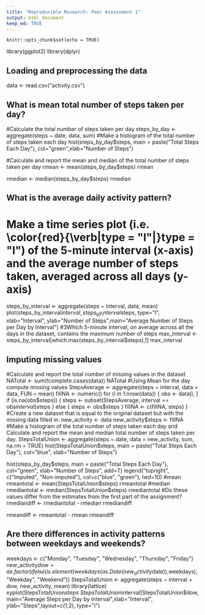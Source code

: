 ```yaml
---
title: "Reproducible Research: Peer Assessment 1"
output: html_document
keep_md: TRUE
---
```


```{r setup, include=FALSE}
knitr::opts_chunk$set(echo = TRUE)
```

library(ggplot2)
library(dplyr)

## Loading and preprocessing the data
data <- read.csv("activity.csv")

## What is mean total number of steps taken per day?
#Calculate the total number of steps taken per day
steps_by_day <- aggregate(steps ~ date, data, sum)
#Make a histogram of the total number of steps taken each day
hist(steps_by_day$steps, main = paste("Total Steps Each Day"), col="green",xlab="Number of Steps")

#Calculate and report the mean and median of the total number of steps taken per day
rmean <- mean(steps_by_day$steps)
rmean

rmedian <- median(steps_by_day$steps)
rmedian


## What is the average daily activity pattern?
# Make a time series plot (i.e. \color{red}{\verb|type = "l"|}type = "l") of the 5-minute interval (x-axis) and the average number of steps taken, averaged across all days (y-axis)
steps_by_interval <- aggregate(steps ~ interval, data, mean)
plot(steps_by_interval$interval,steps_by_interval$steps, type="l", xlab="Interval", ylab="Number of Steps",main="Average Number of Steps per Day by Interval")
#3Which 5-minute interval, on average across all the days in the dataset, contains the maximum number of steps
max_interval <- steps_by_interval[which.max(steps_by_interval$steps),1]
max_interval


## Imputing missing values
#Calculate and report the total number of missing values in the dataset
NATotal <- sum(!complete.cases(data))
NATotal
#Using Mean for the day compute missing values
StepsAverage <- aggregate(steps ~ interval, data = data, FUN = mean)
fillNA <- numeric()
for (i in 1:nrow(data)) {
    obs <- data[i, ]
    if (is.na(obs$steps)) {
        steps <- subset(StepsAverage, interval == obs$interval)$steps
    } else {
        steps <- obs$steps
    }
    fillNA <- c(fillNA, steps)
}
#Create a new dataset that is equal to the original dataset but with the missing data filled in.
new_activity <- data
new_activity$steps <- fillNA
#Make a histogram of the total number of steps taken each day and Calculate and report the mean and median total number of steps taken per day.
StepsTotalUnion <- aggregate(steps ~ date, data = new_activity, sum, na.rm = TRUE)
hist(StepsTotalUnion$steps, main = paste("Total Steps Each Day"), col="blue", xlab="Number of Steps")
 
hist(steps_by_day$steps, main = paste("Total Steps Each Day"), col="green", xlab="Number of Steps", add=T)
legend("topright", c("Imputed", "Non-imputed"), col=c("blue", "green"), lwd=10)
#mean
rmeantotal <- mean(StepsTotalUnion$steps)
rmeantotal
#median
rmediantotal <- median(StepsTotalUnion$steps)
rmediantotal
#Do these values differ from the estimates from the first part of the assignment?
rmediandiff <- rmediantotal - rmedian
rmediandiff

rmeandiff <- rmeantotal - rmean
rmeandiff


## Are there differences in activity patterns between weekdays and weekends?

weekdays <- c("Monday", "Tuesday", "Wednesday", "Thursday", 
              "Friday")
new_activity$dow = as.factor(ifelse(is.element(weekdays(as.Date(new_activity$date)),weekdays), "Weekday", "Weekend"))
StepsTotalUnion <- aggregate(steps ~ interval + dow, new_activity, mean)
library(lattice)
xyplot(StepsTotalUnion$steps ~ StepsTotalUnion$interval|StepsTotalUnion$dow, main="Average Steps per Day by Interval",xlab="Interval", ylab="Steps",layout=c(1,2), type="l")